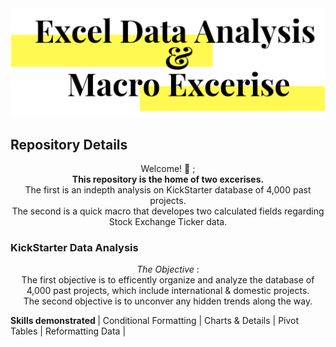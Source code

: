 <img src="https://github.com/JosefinaAureaAmaro/00_Excel_VBA/blob/master/images/header_img.PNG">
<h2> Repository Details </h2>

<p align="center"> Welcome! 👋 ; <br/> 
<b>This repository is the home of two excerises.</b><br/>
The first is an indepth analysis on KickStarter database of 4,000 past projects.<br/>
The second is a quick macro that developes two calculated fields regarding Stock Exchange Ticker data. <br/></p>

<h3> KickStarter Data Analysis </h3> 
<p align="center"> <i> The Objective </i>:<br/>
The first objective is to efficently organize and analyze the database of 4,000 past projects, which include international & domestic projects.<br/>
The second objective is to unconver any hidden trends along the way.</br>

<b> Skills demonstrated </b>
| Conditional Formatting | Charts & Details | Pivot Tables | Reformatting Data |



